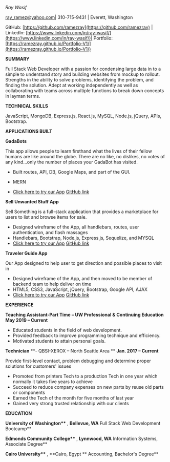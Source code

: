 *Ray Wasif*

[ray_ramez@yahoo.com](mailto:ray_ramez@yahoo.com)| 310-715-9431 | Everett, Washington

GitHub: [https://github.com/ramezray](https://github.com/ramezray) | 
LinkedIn: [https://www.linkedin.com/in/ray-wasif/](https://www.linkedin.com/in/ray-wasif/)|
Portfolio: [https://ramezray.github.io/Portfolio-V1/](https://ramezray.github.io/Portfolio-V1/)

**SUMMARY**

Full Stack Web Developer with a passion for condensing large data in to a simple to understand story and building websites from mockup to rollout. Strengths in the ability to solve problems, identifying the problem, and finding the solution. Adept at working independently as well as collaborating with teams across multiple functions to break down concepts in layman terms.

**TECHNICAL SKILLS**

JavaScript, MongoDB, Express.js, React.js, MySQL, Node.js, jQuery, APIs, Bootstrap.

**APPLICATIONS BUILT**

**GadaBots**

This app allows people to learn firsthand what the lives of their fellow humans are like around the globe. There are no like, no dislikes, no votes of any kind...only the number of places your GadaBot has visited.

- Built routes, API, DB, Google Maps, and part of the GUI.
- MERN

- [Click here to try our App](https://gadabots.herokuapp.com/) [GitHub link](https://github.com/gadabots/GadaBots)

**Sell Unwanted Stuff App**

Sell Something is a full-stack application that provides a marketplace for users to list and browse items for sale.

- Designed wireframe of the App, all handlebars, routes, user authentication, and flash massages
- Handlebars, Bootstrap, Node.js, Express.js, Sequelize, and MYSQL
- [Click here to try our App](https://nameless-eyrie-70280.herokuapp.com/login) [GitHub link](https://github.com/ramezray/sellSomethingApp)

**Traveler Guide App**

Our App designed to help user to get direction and possible places to visit in

- Designed wireframe of the App, and then moved to be member of backend team to help deliver on time
- HTML5, CSS3, JavaScript, jQuery, Bootstrap, Google API, AJAX
- [Click here to try our App](https://ramezray.github.io/Road-Trip-Guid-App-Using-Google-API/) [GitHub link](https://github.com/ramezray/Road-Trip-Guid-App-Using-Google-API)

**EXPERIENCE**

**Teaching Assistant-Part Time** **– UW Professional &amp; Continuing Education May 2019 – Current**

- Educated students in the field of web development.
- Provided feedback to improve programming technique and efficiency.
- Motivated students to attain personal goals.

**Technician** **- QBSI-XEROX – North Seattle Area ** **Jan. 2017 – Current**

Provide first-level contact, problem debugging and determine proper solutions for customers&#39; issues

- Promoted from printers Tech to a production Tech in one year which normally it takes five years to achieve
- Succeed to reduce company expenses on new parts by reuse old parts or components
- Earned the Tech of the month for five months of last year
- Gained very strong trusted relationship with our clients

**EDUCATION**

**University of Washington\*\*** , **Bellevue, WA** Full Stack Web Development Bootcamp\*\*

**Edmonds Community College\*\*** , **Lynnwood, WA** Information Systems, Associate Degree\*\*

**Cairo University\*\*** , **Cairo, Egypt ** Accounting, Bachelor&#39;s Degree\*\*
